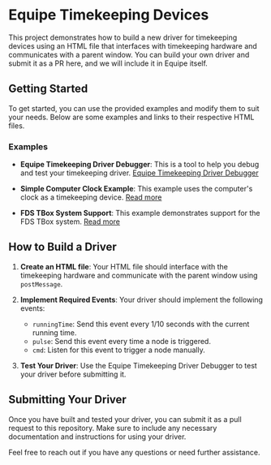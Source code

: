# Equipe Timekeeping Devices

This project demonstrates how to build a new driver for timekeeping devices using an HTML file that interfaces with timekeeping hardware and communicates with a parent window. You can build your own driver and submit it as a PR here, and we will include it in Equipe itself.

## Getting Started

To get started, you can use the provided examples and modify them to suit your needs. Below are some examples and links to their respective HTML files.

### Examples

- **Equipe Timekeeping Driver Debugger**: This is a tool to help you debug and test your timekeeping driver.
  [Equipe Timekeeping Driver Debugger](equipe_timekeeping_driver_debugger.html)

- **Simple Computer Clock Example**: This example uses the computer's clock as a timekeeping device.
  [Read more](computer.html)

- **FDS TBox System Support**: This example demonstrates support for the FDS TBox system.
  [Read more](fds.html)

## How to Build a Driver

1. **Create an HTML file**: Your HTML file should interface with the timekeeping hardware and communicate with the parent window using `postMessage`.

2. **Implement Required Events**: Your driver should implement the following events:
   - `runningTime`: Send this event every 1/10 seconds with the current running time.
   - `pulse`: Send this event every time a node is triggered.
   - `cmd`: Listen for this event to trigger a node manually.

3. **Test Your Driver**: Use the Equipe Timekeeping Driver Debugger to test your driver before submitting it.

## Submitting Your Driver

Once you have built and tested your driver, you can submit it as a pull request to this repository. Make sure to include any necessary documentation and instructions for using your driver.

Feel free to reach out if you have any questions or need further assistance.
